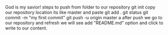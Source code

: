 God is my savior!
steps to push from folder to our repository 
git init 
copy our repository location its like master and paste 
git add .
git status
git commit -m "my first commit"
git push -u origin master a
after push we go to our repository and refresh we will see add "README.md" option and click to write to our content.
